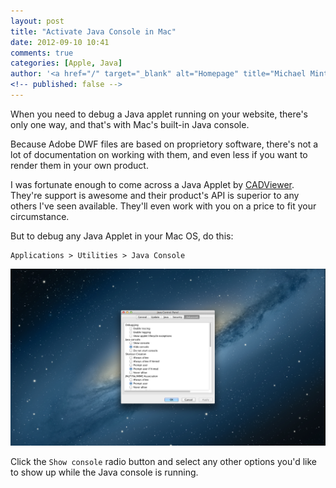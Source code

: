 ```yaml
---
layout: post
title: "Activate Java Console in Mac"
date: 2012-09-10 10:41
comments: true
categories: [Apple, Java]
author: '<a href="/" target="_blank" alt="Homepage" title="Michael Minter">Michael Minter</a>'
<!-- published: false -->
---
```


When you need to debug a Java applet running on your website, there's only one way, and that's with Mac's built-in Java console.

<!--more-->

Because Adobe DWF files are based on proprietory software, there's not a lot of documentation on working with them, and even less if you want to render them in your own product.

I was fortunate enough to come across a Java Applet by <a href="http://cadviewer.com" target="_blank">CADViewer</a>. They're support is awesome and their product's API is superior to any others I've seen available. They'll even work with you on a price to fit your circumstance.

But to debug any Java Applet in your Mac OS, do this:

    Applications > Utilities > Java Console

<a href="/images/posts/java-console.png"><img src="/images/posts/java-console.png" alit="Java Console in Mac OS X 10.8" /></a>

Click the `Show console` radio button and select any other options you'd like to show up while the Java console is running.